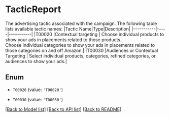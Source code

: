 # TacticReport

The advertising tactic associated with the campaign. The following table lists available tactic names: |Tactic Name|Type|Description| |-----------|-----|-----------| |T00020     |Contextual targeting | Choose individual products to show your ads in placements related to those products.<br> Choose individual categories to show your ads in placements related to those categories on and off Amazon.| |T00030     |Audiences or Contextual Targeting | Select individual products, categories, refined categories, or audiences to show your ads.|

## Enum

* `T00020` (value: `'T00020'`)

* `T00030` (value: `'T00030'`)

[[Back to Model list]](../README.md#documentation-for-models) [[Back to API list]](../README.md#documentation-for-api-endpoints) [[Back to README]](../README.md)


